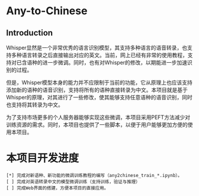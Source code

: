 # Any-to-Chinese
## Introduction
Whisper显然是一个非常优秀的语言识别模型，其支持多种语言的语音转录，也支持多种语言转录之后直接输出对应的英文。当前，网上已经有非常的使用教程，支持对已含语种的进一步微调。同时，也有对Whisper的修改，以期能进一步加速识别的过程。

但是，Whisper模型本身的能力并不应限制于当前的功能，它从原理上也应该支持添加新的语种的语音识别，支持将所有的语种直接转录为中文。本项目就是基于Whisper的原理，对其进行了一些修改，使其能够支持任意语种的语音识别，同时也支持将其转录为中文。

为了支持市场更多的个人服务器能够实现这些微调，本项目采用PEFT方法减少对训练资源的需求。同时，本项目也提供了一些脚本，以便于用户能够更加方便的使用本项目。

# 本项目开发进度
    [*] 完成对新语种、新功能的微调训练教程的编写（any2chinese_train_*.ipynb）。
    [ ] 完成对英语转录中文的模型微调训练（支持训练，验证与推理）
    [ ] 完成Web界面的搭建，方便本项目的直接应用。